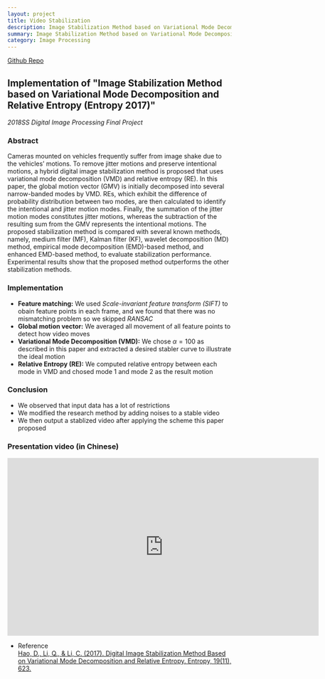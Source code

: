 ```yaml
---
layout: project
title: Video Stabilization
description: Image Stabilization Method based on Variational Mode Decomposition and Relative Entropy (Entropy 2017)
summary: Image Stabilization Method based on Variational Mode Decomposition and Relative Entropy (Entropy 2017)
category: Image Processing
---
```


[Github Repo](https://github.com/vivianjeng/Image-Stabilization-Method-using-VMD-and-RE)

## Implementation of "Image Stabilization Method based on Variational Mode Decomposition and Relative Entropy (Entropy 2017)"

*2018SS Digital Image Processing Final Project*

### Abstract
Cameras mounted on vehicles frequently suffer from image shake due to the vehicles’ motions. To remove jitter motions and preserve intentional motions, a hybrid digital image stabilization method is proposed that uses variational mode decomposition (VMD) and relative entropy (RE). In this paper, the global motion vector (GMV) is initially decomposed into several narrow-banded modes by VMD. REs, which exhibit the difference of probability distribution between two modes, are then calculated to identify the intentional and jitter motion modes. Finally, the summation of the jitter motion modes constitutes jitter motions, whereas the subtraction of the resulting sum from the GMV represents the intentional motions. The proposed stabilization method is compared with several known methods, namely, medium filter (MF), Kalman filter (KF), wavelet decomposition (MD) method, empirical mode decomposition (EMD)-based method, and enhanced EMD-based method, to evaluate stabilization performance. Experimental results show that the proposed method outperforms the other stabilization methods.

### Implementation
- **Feature matching:** We used *Scale-invariant feature transform (SIFT)* to obain feature points in each frame, and we found that there was no mismatching problem so we skipped *RANSAC*
- **Global motion vector:** We averaged all movement of all feature points to detect how video moves
- **Variational Mode Decomposition (VMD):** We chose $\alpha=100$ as described in this paper and extracted a desired stabler curve to illustrate the ideal motion
- **Relative Entropy (RE):** We computed relative entropy between each mode in VMD and chosed mode 1 and mode 2 as the result motion

### Conclusion
- We observed that input data has a lot of restrictions
- We modified the research method by adding noises to a stable video
- We then output a stablized video after applying the scheme this paper proposed

### Presentation video (in Chinese)
<iframe width="700" height="400" src="https://www.youtube.com/embed/clO5tRXlWKA" frameborder="0" allow="accelerometer; autoplay; clipboard-write; encrypted-media; gyroscope; picture-in-picture" allowfullscreen></iframe>

- Reference <br />
[Hao, D., Li, Q., & Li, C. (2017). Digital Image Stabilization Method Based on Variational Mode Decomposition and Relative Entropy. Entropy, 19(11), 623.](https://www.mdpi.com/1099-4300/19/11/623)